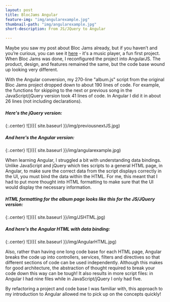 ```yaml
---
layout: post
title: BlocJams Angular
feature-img: "img/angularexample.jpg"
thumbnail-path: "img/angularexample.jpg"
short-description: From JS/JQuery to Angular

---
```

Maybe you saw my post about Bloc Jams already, but if you haven’t and you’re curious, you can see it <a href="/portfolio/blocjams.html">here</a> - it's a music player, a fun first project. When Bloc Jams was done, I reconfigured the project into AngularJS. The product, design, and features remained the same, but the code base wound up looking very different.

With the Angular conversion, my 270-line "album.js" script from the original Bloc Jams project dropped down to about 190 lines of code. For example, the functions for skipping to the next or previous song in the JavaScript/jQuery version took 41 lines of code. In Angular I did it in about 26 lines (not including declarations).

<h5> Here's the jQuery version: </h5>
{:.center}
![]({{ site.baseurl }}/img/previousnextJS.jpg)

<h5> And here's the Angular version: </h5>
{:.center}
![]({{ site.baseurl }}/img/angularexample.jpg)

When learning Angular, I struggled a bit with understanding data bindings. Unlike JavaScript and jQuery which ties scripts to a general HTML page, in Angular, to make sure the correct data from the script displays correctly in the UI, you must bind the data within the HTML. For me, this meant that I had to put more thought into HTML formatting to make sure that the UI would display the necessary information.

<h5> HTML formatting for the album page looks like this for the JS/JQuery version: </h5>
{:.center}
![]({{ site.baseurl }}/img/JSHTML.jpg)

<h5> And here's the Angular HTML with data binding: </h5>
{:.center}
![]({{ site.baseurl }}/img/AngularHTML.jpg)


Also, rather than having one long code base for each HTML page, Angular breaks the code up into controllers, services, filters and directives so that different sections of code can be used independently. Although this makes for good architecture, the abstraction of thought required to break your code down this way can be tough! It also results in more script files:  in Angular I had nine files while in JavaScript/jQuery I only had five.

By refactoring a project and code base I was familiar with, this approach to my introduction to Angular allowed me to pick up on the concepts quickly!
